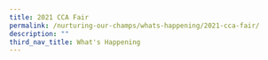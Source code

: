 ```yaml
---
title: 2021 CCA Fair
permalink: /nurturing-our-champs/whats-happening/2021-cca-fair/
description: ""
third_nav_title: What's Happening
---
```

